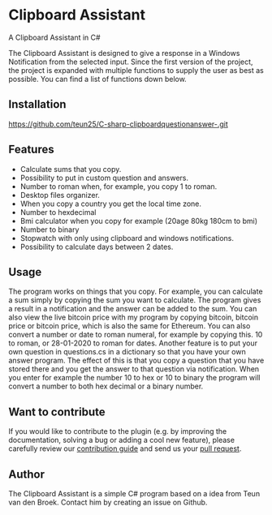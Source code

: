# Clipboard Assistant

A Clipboard Assistant in C#

The Clipboard Assistant is designed to give a response in a Windows Notification from the selected input. 
Since the first version of the project, the project is expanded with multiple functions to supply the user as best as possible. You can find a list of functions down below. 

## Installation

https://github.com/teun25/C-sharp-clipboardquestionanswer-.git

## Features
* Calculate sums that you copy.
* Possibility to put in custom question and answers.
* Number to roman when, for example, you copy 1 to roman.
* Desktop files organizer.
* When you copy a country you get the local time zone.
* Number to hexdecimal 
* Bmi calculator when you copy for example (20age 80kg 180cm to bmi)
* Number to binary 
* Stopwatch with only using clipboard and windows notifications.
* Possibility to calculate days between 2 dates.

## Usage
The program works on things that you copy. For example, you can calculate a sum simply by copying the sum you want to calculate. The program gives a result in a notification and the answer can be added to the sum. You can also view the live bitcoin price with my program by copying bitcoin, bitcoin price or bitcoin price, which is also the same for Ethereum. You can also convert a number or date to roman numeral, for example by copying this. 10 to roman, or 28-01-2020 to roman for dates. Another feature is to put your own question in questions.cs in a dictionary so that you have your own answer program. The effect of this is that you copy a question that you have stored there and you get the answer to that question via notification. When you enter for example the number 10 to hex or 10 to binary the program will convert a number to both hex decimal or a binary number.


## Want to contribute

If you would like to contribute to the plugin (e.g. by improving the documentation, solving a bug or adding a cool new feature), please carefully review our [contribution guide](CONTRIBUTING.md) and send us your [pull request](https://github.com/teun25/C-sharp-clipboardquestionanswer-/pulls).

## Author
The Clipboard Assistant is a simple C# program based on a idea from Teun van den Broek. Contact him by creating an issue on Github. 
